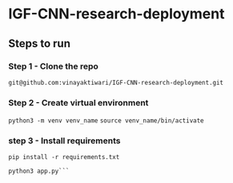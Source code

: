 # IGF-CNN-research-deployment

## Steps to run

### Step 1 - Clone the repo
```git@github.com:vinayaktiwari/IGF-CNN-research-deployment.git```
### Step 2 - Create virtual environment
```python3 -m venv venv_name```
```source venv_name/bin/activate```
### step 3 - Install requirements
```pip install -r requirements.txt```
``` # finally the following 
python3 app.py```


